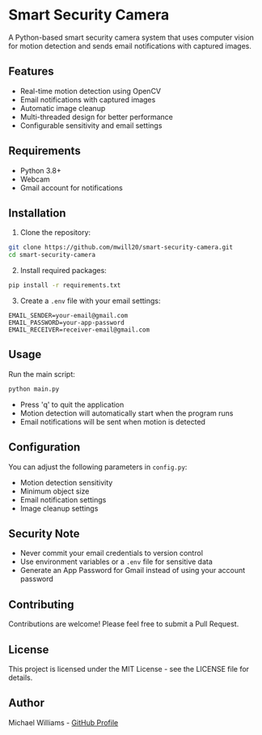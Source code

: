 # Smart Security Camera

A Python-based smart security camera system that uses computer vision for motion detection and sends email notifications with captured images.

## Features

- Real-time motion detection using OpenCV
- Email notifications with captured images
- Automatic image cleanup
- Multi-threaded design for better performance
- Configurable sensitivity and email settings

## Requirements

- Python 3.8+
- Webcam
- Gmail account for notifications

## Installation

1. Clone the repository:
```bash
git clone https://github.com/mwill20/smart-security-camera.git
cd smart-security-camera
```

2. Install required packages:
```bash
pip install -r requirements.txt
```

3. Create a `.env` file with your email settings:
```env
EMAIL_SENDER=your-email@gmail.com
EMAIL_PASSWORD=your-app-password
EMAIL_RECEIVER=receiver-email@gmail.com
```

## Usage

Run the main script:
```bash
python main.py
```

- Press 'q' to quit the application
- Motion detection will automatically start when the program runs
- Email notifications will be sent when motion is detected

## Configuration

You can adjust the following parameters in `config.py`:
- Motion detection sensitivity
- Minimum object size
- Email notification settings
- Image cleanup settings

## Security Note

- Never commit your email credentials to version control
- Use environment variables or a `.env` file for sensitive data
- Generate an App Password for Gmail instead of using your account password

## Contributing

Contributions are welcome! Please feel free to submit a Pull Request.

## License

This project is licensed under the MIT License - see the LICENSE file for details.

## Author

Michael Williams - [GitHub Profile](https://github.com/mwill20)
